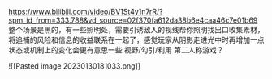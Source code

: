 
https://www.bilibili.com/video/BV1St4y1n7rR/?spm_id_from=333.788&vd_source=02f370fa612da38b6e4caa46c7e01b69
整个场景是黑的，有一些照明处，需要引诱敌人的视线帮你照明找出口收集素材，将追捕的风险和信息的收益联系在一起了，感觉玩家从阴影走进光中时再增加一点状态或机制上的变化会更有意思一些
视野/勾引/利用
第二人称游戏？

![[Pasted image 20230130181033.png]]